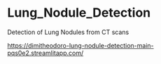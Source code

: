 # Lung_Nodule_Detection
Detection of Lung Nodules from CT scans


https://dimitheodoro-lung-nodule-detection-main-pqs0e2.streamlitapp.com/
